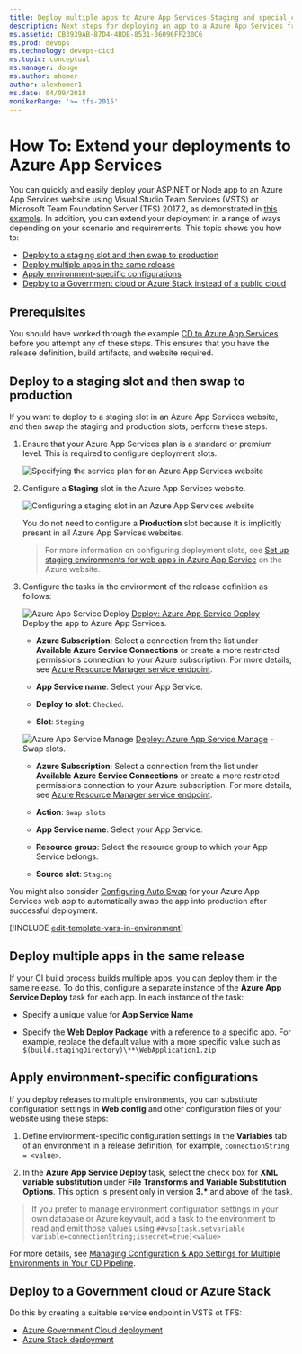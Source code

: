 ```yaml
---
title: Deploy multiple apps to Azure App Services Staging and special configurations 
description: Next steps for deploying an app to a Azure App Services from Release Management in VSTS or TFS
ms.assetid: CB3939AB-87D4-4BDB-8531-06096FF230C6
ms.prod: devops
ms.technology: devops-cicd
ms.topic: conceptual
ms.manager: douge
ms.author: ahomer
author: alexhomer1
ms.date: 04/09/2018
monikerRange: '>= tfs-2015'
---
```


# How To: Extend your deployments to Azure App Services

You can quickly and easily deploy your ASP.NET or Node app to an Azure App Services website using
Visual Studio Team Services (VSTS) or Microsoft Team Foundation Server (TFS) 2017.2,
as demonstrated in [this example](deploy-webdeploy-webapps.md). In addition, you can extend your deployment in a range of ways
depending on your scenario and requirements. This topic shows you how to:

* [Deploy to a staging slot and then swap to production](#swapslots)
* [Deploy multiple apps in the same release](#multipleapps)
* [Apply environment-specific configurations](#configenvir)
* [Deploy to a Government cloud or Azure Stack instead of a public cloud](#govtcloud)

## Prerequisites

You should have worked through the example [CD to Azure App Services](deploy-webdeploy-webapps.md) before you attempt any of these steps.
This ensures that you have the release definition, build artifacts, and website required.

<a name="swapslots"></a>
## Deploy to a staging slot and then swap to production

If you want to deploy to a staging slot in an Azure App Services website, and then swap the staging and production slots, perform these steps.

1. Ensure that your Azure App Services plan is a standard or
   premium level. This is required to configure deployment slots.

   ![Specifying the service plan for an Azure App Services website](_img/deployment-slots-webapps-03.png)

1. Configure a **Staging** slot in the Azure App Services website.

   ![Configuring a staging slot in an Azure App Services website](_img/deployment-slots-webapps-04.png)

   You do not need to configure a **Production** slot because it is implicitly present in all Azure App Services websites.

   >For more information on configuring deployment slots, see
   [Set up staging environments for web apps in Azure App Service](https://azure.microsoft.com/documentation/articles/web-sites-staged-publishing)
   on the Azure website.

1. Configure the tasks in the environment of the release definition as follows:

   ![Azure App Service Deploy](../../tasks/deploy/_img/azure-web-app-deployment-icon.png) [Deploy: Azure App Service Deploy](../../tasks/deploy/azure-app-service-deploy.md) - Deploy the app to Azure App Services.
   
   - **Azure Subscription**: Select a connection from the list under **Available Azure Service Connections** or create a more restricted permissions
     connection to your Azure subscription. For more details, see [Azure Resource Manager service endpoint](../../concepts/library/service-endpoints.md#sep-azure-rm).
   
   - **App Service name**: Select your App Service.
   
   - **Deploy to slot**: `Checked`.
   
   - **Slot**: `Staging`<p />
   
   ![Azure App Service Manage](../../tasks/deploy/_img/azure-app-service-manage.png) [Deploy: Azure App Service Manage](../../tasks/deploy/azure-app-service-manage.md) - Swap slots.
   
   - **Azure Subscription**: Select a connection from the list under **Available Azure Service Connections** or create a more restricted permissions
     connection to your Azure subscription. For more details, see [Azure Resource Manager service endpoint](../../concepts/library/service-endpoints.md#sep-azure-rm).
   
   - **Action**: `Swap slots`
   
   - **App Service name**: Select your App Service.
   
   - **Resource group**: Select the resource group to which your App Service belongs.
   
   - **Source slot**: `Staging` <p />
   
You might also consider [Configuring Auto Swap](https://docs.microsoft.com/en-us/azure/app-service-web/web-sites-staged-publishing#Auto-Swap)
for your Azure App Services web app to automatically swap the app into production after successful deployment.

[!INCLUDE [edit-template-vars-in-environment](../_shared/edit-template-vars-in-environment.md)]

<a name="multipleapps"></a>
## Deploy multiple apps in the same release

If your CI build process builds multiple apps, you can deploy them in the same release.
To do this, configure a separate instance of the **Azure App Service Deploy** task for each app. In each instance of the task:

* Specify a unique value for **App Service Name**

* Specify the **Web Deploy Package** with a reference to a specific app. For example, replace the default value with a more specific value such as `$(build.stagingDirectory)\**\WebApplication1.zip`

<a name="configenvir"></a>
## Apply environment-specific configurations

If you deploy releases to multiple environments, you can substitute configuration settings in **Web.config** and other configuration files of your website using these steps:

1. Define environment-specific configuration settings in the **Variables** tab of an environment in a release definition; for example,
   `connectionString = <value>`.

1. In the **Azure App Service Deploy** task, select the check box for **XML variable substitution** under **File Transforms and Variable Substitution Options**.
   This option is present only in version **3.\*** and above of the task.
   
> If you prefer to manage environment configuration settings in your own database or Azure keyvault, add a task to the environment to read and emit those values using `##vso[task.setvariable variable=connectionString;issecret=true]<value>`
   
For more details, see [Managing Configuration & App Settings for Multiple Environments in Your CD Pipeline](https://blogs.msdn.microsoft.com/visualstudioalm/2017/04/05/managing-configuration-app-settings-for-multiple-environments-in-your-cd-pipeline/).   

<a name="govtcloud"></a>
## Deploy to a Government cloud or Azure Stack

Do this by creating a suitable service endpoint in VSTS ot TFS:

* [Azure Government Cloud deployment](../../concepts/library/government-cloud.md)
* [Azure Stack deployment](../../concepts/library/azure-stack.md)
